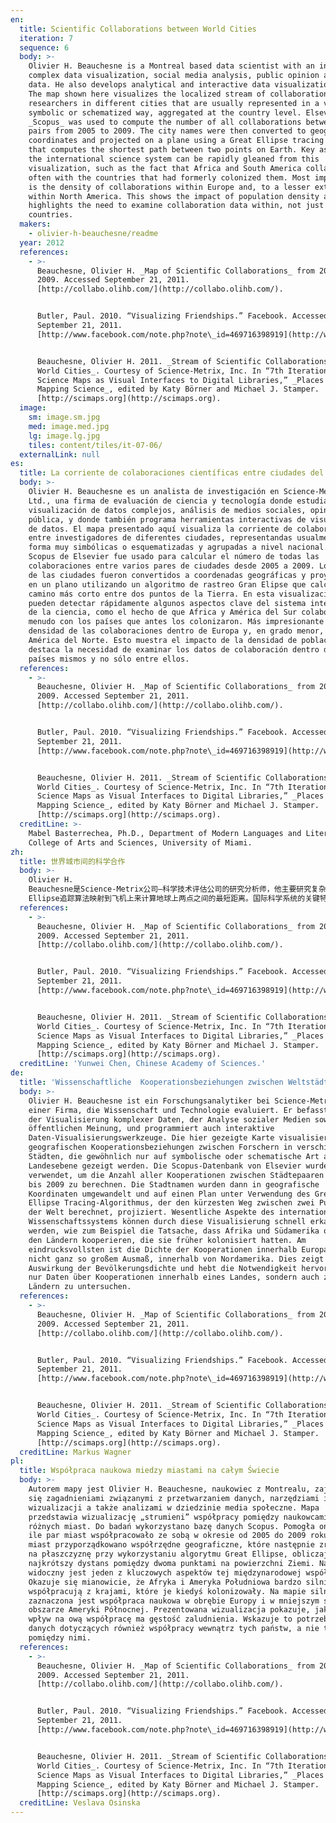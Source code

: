 ```yaml
---
en:
  title: Scientific Collaborations between World Cities
  iteration: 7
  sequence: 6
  body: >-
    Olivier H. Beauchesne is a Montreal based data scientist with an interest in
    complex data visualization, social media analysis, public opinion and big
    data. He also develops analytical and interactive data visualization tools.
    The map shown here visualizes the localized stream of collaborations between
    researchers in different cities that are usually represented in a very
    symbolic or schematized way, aggregated at the country level. Elsevier’s
    _Scopus_ was used to compute the number of all collaborations between city
    pairs from 2005 to 2009. The city names were then converted to geographic
    coordinates and projected on a plane using a Great Ellipse tracing algorithm
    that computes the shortest path between two points on Earth. Key aspects of
    the international science system can be rapidly gleaned from this
    visualization, such as the fact that Africa and South America collaborate
    often with the countries that had formerly colonized them. Most impressive
    is the density of collaborations within Europe and, to a lesser extent,
    within North America. This shows the impact of population density and
    highlights the need to examine collaboration data within, not just between
    countries.
  makers:
    - olivier-h-beauchesne/readme
  year: 2012
  references:
    - >-
      Beauchesne, Olivier H. _Map of Scientific Collaborations_ from 2005 to
      2009. Accessed September 21, 2011.
      [http://collabo.olihb.com/](http://collabo.olihb.com/).


      Butler, Paul. 2010. “Visualizing Friendships.” Facebook. Accessed
      September 21, 2011.
      [http://www.facebook.com/note.php?note\_id=469716398919](http://www.facebook.com/note.php?note_id=469716398919).


      Beauchesne, Olivier H. 2011. _Stream of Scientific Collaborations between
      World Cities_. Courtesy of Science-Metrix, Inc. In “7th Iteration (2011):
      Science Maps as Visual Interfaces to Digital Libraries,” _Places & Spaces:
      Mapping Science_, edited by Katy Börner and Michael J. Stamper.
      [http://scimaps.org](http://scimaps.org).
  image:
    sm: image.sm.jpg
    med: image.med.jpg
    lg: image.lg.jpg
    tiles: content/tiles/it-07-06/
  externalLink: null
es:
  title: La corriente de colaboraciones científicas entre ciudades del mundo
  body: >-
    Olivier H. Beauchesne es un analista de investigación en Science-Metrix,
    Ltd., una firma de evaluación de ciencia y tecnología donde estudia la
    visualización de datos complejos, análisis de medios sociales, opinión
    pública, y donde también programa herramientas interactivas de visualización
    de datos. El mapa presentado aquí visualiza la corriente de colaboración
    entre investigadores de diferentes ciudades, representandas usualmente en
    forma muy simbólicas o esquematizadas y agrupadas a nivel nacional. El
    Scopus de Elsevier fue usado para calcular el número de todas las
    colaboraciones entre varios pares de ciudades desde 2005 a 2009. Los nombres
    de las ciudades fueron convertidos a coordenadas geográficas y proyectados
    en un plano utilizando un algoritmo de rastreo Gran Elipse que calcula el
    camino más corto entre dos puntos de la Tierra. En esta visualización se
    pueden detectar rápidamente algunos aspectos clave del sistema internacional
    de la ciencia, como el hecho de que Africa y América del Sur colaboran a
    menudo con los países que antes los colonizaron. Más impresionante aún es la
    densidad de las colaboraciones dentro de Europa y, en grado menor, dentro de
    América del Norte. Esto muestra el impacto de la densidad de población y
    destaca la necesidad de examinar los datos de colaboración dentro de los
    países mismos y no sólo entre ellos.
  references:
    - >-
      Beauchesne, Olivier H. _Map of Scientific Collaborations_ from 2005 to
      2009. Accessed September 21, 2011.
      [http://collabo.olihb.com/](http://collabo.olihb.com/).


      Butler, Paul. 2010. “Visualizing Friendships.” Facebook. Accessed
      September 21, 2011.
      [http://www.facebook.com/note.php?note\_id=469716398919](http://www.facebook.com/note.php?note_id=469716398919).


      Beauchesne, Olivier H. 2011. _Stream of Scientific Collaborations between
      World Cities_. Courtesy of Science-Metrix, Inc. In “7th Iteration (2011):
      Science Maps as Visual Interfaces to Digital Libraries,” _Places & Spaces:
      Mapping Science_, edited by Katy Börner and Michael J. Stamper.
      [http://scimaps.org](http://scimaps.org).
  creditLine: >-
    Mabel Basterrechea, Ph.D., Department of Modern Languages and Literatures,
    College of Arts and Sciences, University of Miami.
zh:
  title: 世界城市间的科学合作
  body: >-
    Olivier H.
    Beauchesne是Science-Metrix公司—科学技术评估公司的研究分析师，他主要研究复杂数据可视化、社交媒体分析、舆论以及构建交互数据可视化工具。此地图可视化了来自不同城市的研究人员间的合作关系，这通常是在国家层面集中采用一个非常象征性的系统化的方式来表示的。Elsevier的Scopus被用来计算2005年至2009年间两两城市间的所有关系数目。城市名字被转化为地图坐标并使用Great
    Ellipse追踪算法映射到飞机上来计算地球上两点之间的最短距离。国际科学系统的关键特性能从此地图中快速的感知，如非洲和南美国家与前殖民国家间的合作密切。令人更加印象深刻的是欧洲国家间合作的密集程度，以及北美内部相对较弱的合作。这展示了人口密度的影响以及强调除了研究国家间的合作数据之外的需求。
  references:
    - >-
      Beauchesne, Olivier H. _Map of Scientific Collaborations_ from 2005 to
      2009. Accessed September 21, 2011.
      [http://collabo.olihb.com/](http://collabo.olihb.com/).


      Butler, Paul. 2010. “Visualizing Friendships.” Facebook. Accessed
      September 21, 2011.
      [http://www.facebook.com/note.php?note\_id=469716398919](http://www.facebook.com/note.php?note_id=469716398919).


      Beauchesne, Olivier H. 2011. _Stream of Scientific Collaborations between
      World Cities_. Courtesy of Science-Metrix, Inc. In “7th Iteration (2011):
      Science Maps as Visual Interfaces to Digital Libraries,” _Places & Spaces:
      Mapping Science_, edited by Katy Börner and Michael J. Stamper.
      [http://scimaps.org](http://scimaps.org).
  creditLine: 'Yunwei Chen, Chinese Academy of Sciences.'
de:
  title: 'Wissenschaftliche  Kooperationsbeziehungen zwischen Weltstädten '
  body: >-
    Olivier H. Beauchesne ist ein Forschungsanalytiker bei Science-Metrix, Inc.,
    einer Firma, die Wissenschaft und Technologie evaluiert. Er befasst sich mit
    der Visualisierung komplexer Daten, der Analyse sozialer Medien sowie der
    öffentlichen Meinung, und programmiert auch interaktive
    Daten-Visualisierungswerkzeuge. Die hier gezeigte Karte visualisiert die
    geografischen Kooperationsbeziehungen zwischen Forschern in verschiedenen
    Städten, die gewöhnlich nur auf symbolische oder schematische Art auf
    Landesebene gezeigt werden. Die Scopus-Datenbank von Elsevier wurde
    verwendet, um die Anzahl aller Kooperationen zwischen Städtepaaren von 2005
    bis 2009 zu berechnen. Die Stadtnamen wurden dann in geografische
    Koordinaten umgewandelt und auf einen Plan unter Verwendung des Great
    Ellipse Tracing-Algorithmus, der den kürzesten Weg zwischen zwei Punkten auf
    der Welt berechnet, projiziert. Wesentliche Aspekte des internationalen
    Wissenschaftssystems können durch diese Visualisierung schnell erkannt
    werden, wie zum Beispiel die Tatsache, dass Afrika und Südamerika oft mit
    den Ländern kooperieren, die sie früher kolonisiert hatten. Am
    eindrucksvollsten ist die Dichte der Kooperationen innerhalb Europas und, in
    nicht ganz so großem Ausmaß, innerhalb von Nordamerika. Dies zeigt die
    Auswirkung der Bevölkerungsdichte und hebt die Notwendigkeit hervor, nicht
    nur Daten über Kooperationen innerhalb eines Landes, sondern auch zwischen
    Ländern zu untersuchen.
  references:
    - >-
      Beauchesne, Olivier H. _Map of Scientific Collaborations_ from 2005 to
      2009. Accessed September 21, 2011.
      [http://collabo.olihb.com/](http://collabo.olihb.com/).


      Butler, Paul. 2010. “Visualizing Friendships.” Facebook. Accessed
      September 21, 2011.
      [http://www.facebook.com/note.php?note\_id=469716398919](http://www.facebook.com/note.php?note_id=469716398919).


      Beauchesne, Olivier H. 2011. _Stream of Scientific Collaborations between
      World Cities_. Courtesy of Science-Metrix, Inc. In “7th Iteration (2011):
      Science Maps as Visual Interfaces to Digital Libraries,” _Places & Spaces:
      Mapping Science_, edited by Katy Börner and Michael J. Stamper.
      [http://scimaps.org](http://scimaps.org).
  creditLine: Markus Wagner
pl:
  title: Współpraca naukowa miedzy miastami na całym Świecie
  body: >-
    Autorem mapy jest Olivier H. Beauchesne, naukowiec z Montrealu, zajmujący
    się zagadnieniami związanymi z przetwarzaniem danych, narzędziami ich
    wizualizacji a także analizami w dziedzinie media społeczne. Mapa
    przedstawia wizualizację „strumieni” współpracy pomiędzy naukowcami z
    różnych miast. Do badań wykorzystano bazę danych Scopus. Pomogła ona ustalić
    ile par miast współpracowało ze sobą w okresie od 2005 do 2009 roku. Nazwom
    miast przyporządkowano współrzędne geograficzne, które następnie zrzutowano
    na płaszczyznę przy wykorzystaniu algorytmu Great Ellipse, obliczającego
    najkrótszy dystans pomiędzy dwoma punktami na powierzchni Ziemi. Na mapie
    widoczny jest jeden z kluczowych aspektów tej międzynarodowej współpracy.
    Okazuje się mianowicie, że Afryka i Ameryka Południowa bardzo silnie
    współpracują z krajami, które je kiedyś kolonizowały. Na mapie silnie
    zaznaczona jest współpraca naukowa w obrębie Europy i w mniejszym stopniu na
    obszarze Ameryki Północnej. Prezentowana wizualizacja pokazuje, jak duży
    wpływ na ową współpracę ma gęstość zaludnienia. Wskazuje to potrzebę badania
    danych dotyczących również współpracy wewnątrz tych państw, a nie tylko
    pomiędzy nimi.
  references:
    - >-
      Beauchesne, Olivier H. _Map of Scientific Collaborations_ from 2005 to
      2009. Accessed September 21, 2011.
      [http://collabo.olihb.com/](http://collabo.olihb.com/).


      Butler, Paul. 2010. “Visualizing Friendships.” Facebook. Accessed
      September 21, 2011.
      [http://www.facebook.com/note.php?note\_id=469716398919](http://www.facebook.com/note.php?note_id=469716398919).


      Beauchesne, Olivier H. 2011. _Stream of Scientific Collaborations between
      World Cities_. Courtesy of Science-Metrix, Inc. In “7th Iteration (2011):
      Science Maps as Visual Interfaces to Digital Libraries,” _Places & Spaces:
      Mapping Science_, edited by Katy Börner and Michael J. Stamper.
      [http://scimaps.org](http://scimaps.org).
  creditLine: Veslava Osinska
---
```

